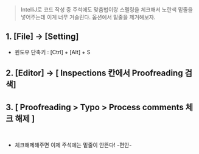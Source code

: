 <blockquote>
<p>IntelliJ로 코드 작성 중 주석에도 맞춤법이랑 스펠링을 체크해서 노란색 밑줄을 넣어주는데 이게 너무 거슬린다. 옵션에서 밑줄을 제거해보자.</p>
</blockquote>
<h2 id="1-file---setting">1. [File] -&gt; [Setting]</h2>
<ul>
<li>윈도우 단축키 : [Ctrl] + [Alt] + S</li>
</ul>
<h2 id="2-editor----inspections-칸에서-proofreading-검색">2. [Editor] -&gt; [ Inspections 칸에서 Proofreading 검색]</h2>
<h2 id="3--proofreading--typo--process-comments-체크-해제-">3. [ Proofreading &gt; Typo &gt; Process comments 체크 해제 ]</h2>
<p><img alt="" src="https://velog.velcdn.com/images/dev_ssj/post/6f7a7c72-93c6-4c72-9173-6ea3469cf2ce/image.png" /></p>
<p><img alt="" src="https://velog.velcdn.com/images/dev_ssj/post/9bdda0f4-ac41-44ee-b19c-c1a7570ecaa6/image.png" /></p>
<ul>
<li>체크해제해주면 이제 주석에는 밑줄이 안뜬다! -편안-</li>
</ul>